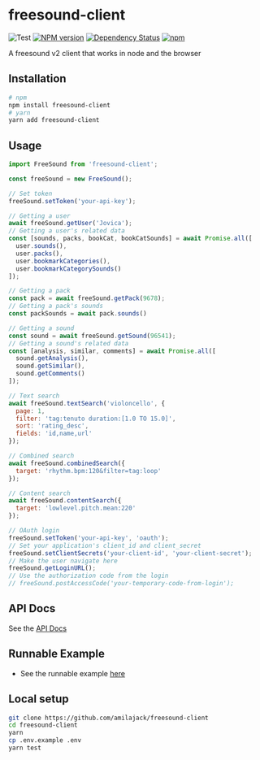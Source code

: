freesound-client
================

![Test](https://github.com/amilajack/freesound-client/workflows/Test/badge.svg)
[![NPM version](https://badge.fury.io/js/freesound-client.svg)](http://badge.fury.io/js/freesound-client)
[![Dependency Status](https://img.shields.io/david/amilajack/freesound-client.svg)](https://david-dm.org/amilajack/freesound-client)
[![npm](https://img.shields.io/npm/dm/freesound-client.svg)](https://npm-stat.com/charts.html?package=freesound-client)

A freesound v2 client that works in node and the browser

## Installation
```bash
# npm
npm install freesound-client
# yarn
yarn add freesound-client
```

## Usage
```js
import FreeSound from 'freesound-client';

const freeSound = new FreeSound();

// Set token
freeSound.setToken('your-api-key');

// Getting a user
await freeSound.getUser('Jovica');
// Getting a user's related data
const [sounds, packs, bookCat, bookCatSounds] = await Promise.all([
  user.sounds(),
  user.packs(),
  user.bookmarkCategories(),
  user.bookmarkCategorySounds()
]);

// Getting a pack
const pack = await freeSound.getPack(9678);
// Getting a pack's sounds
const packSounds = await pack.sounds()

// Getting a sound
const sound = await freeSound.getSound(96541);
// Getting a sound's related data
const [analysis, similar, comments] = await Promise.all([
  sound.getAnalysis(),
  sound.getSimilar(),
  sound.getComments()
]);

// Text search 
await freeSound.textSearch('violoncello', {
  page: 1,
  filter: 'tag:tenuto duration:[1.0 TO 15.0]',
  sort: 'rating_desc',
  fields: 'id,name,url'
});

// Combined search
await freeSound.combinedSearch({
  target: 'rhythm.bpm:120&filter=tag:loop'
});

// Content search
await freeSound.contentSearch({
  target: 'lowlevel.pitch.mean:220'
});

// OAuth login
freeSound.setToken('your-api-key', 'oauth');
// Set your application's client_id and client_secret
freeSound.setClientSecrets('your-client-id', 'your-client-secret');
// Make the user navigate here
freeSound.getLoginURL();
// Use the authorization code from the login
// freeSound.postAccessCode('your-temporary-code-from-login');
```

## API Docs
See the [API Docs](https://amilajack.github.io/freesound-client/) 

## Runnable Example
* See the runnable example [here](https://github.com/amilajack/freesound-client-example)

## Local setup
```bash
git clone https://github.com/amilajack/freesound-client
cd freesound-client
yarn
cp .env.example .env
yarn test
```
